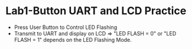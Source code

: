 # Lab1-Button UART and LCD Practice

* Press User Button to Control LED Flashing
* Transmit to UART and display on LCD => "LED FLASH = 0" or "LED FLASH = 1" depends on the LED Flashing Mode.

